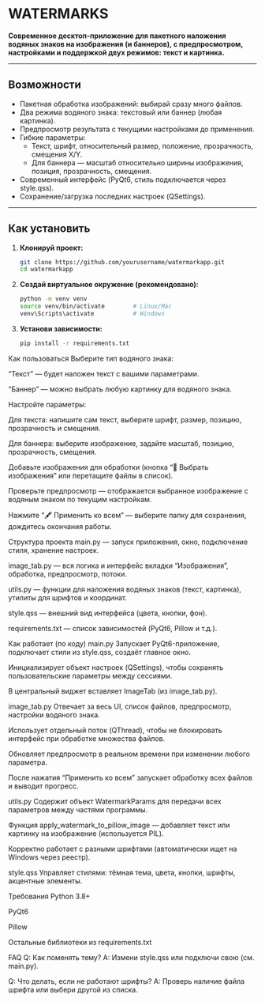 # WATERMARKS

**Современное десктоп-приложение для пакетного наложения водяных знаков на изображения (и баннеров), с предпросмотром, настройками и поддержкой двух режимов: текст и картинка.**

---

## Возможности

- Пакетная обработка изображений: выбирай сразу много файлов.
- Два режима водяного знака: текстовый или баннер (любая картинка).
- Предпросмотр результата с текущими настройками до применения.
- Гибкие параметры:
  - Текст, шрифт, относительный размер, положение, прозрачность, смещения X/Y.
  - Для баннера — масштаб относительно ширины изображения, позиция, прозрачность, смещения.
- Современный интерфейс (PyQt6, стиль подключается через style.qss).
- Сохранение/загрузка последних настроек (QSettings).

---

## Как установить

1. **Клонируй проект:**
    ```sh
    git clone https://github.com/yourusername/watermarkapp.git
    cd watermarkapp
    ```
2. **Создай виртуальное окружение (рекомендовано):**
    ```sh
    python -m venv venv
    source venv/bin/activate        # Linux/Mac
    venv\Scripts\activate           # Windows
    ```
3. **Установи зависимости:**
    ```sh
    pip install -r requirements.txt
    ```


Как пользоваться
Выберите тип водяного знака:

“Текст” — будет наложен текст с вашими параметрами.

“Баннер” — можно выбрать любую картинку для водяного знака.

Настройте параметры:

Для текста: напишите сам текст, выберите шрифт, размер, позицию, прозрачность и смещения.

Для баннера: выберите изображение, задайте масштаб, позицию, прозрачность, смещения.

Добавьте изображения для обработки (кнопка “📁 Выбрать изображения” или перетащите файлы в список).

Проверьте предпросмотр — отображается выбранное изображение с водяным знаком по текущим настройкам.

Нажмите “🖋️ Применить ко всем” — выберите папку для сохранения, дождитесь окончания работы.

Структура проекта
main.py — запуск приложения, окно, подключение стиля, хранение настроек.

image_tab.py — вся логика и интерфейс вкладки “Изображения”, обработка, предпросмотр, потоки.

utils.py — функции для наложения водяных знаков (текст, картинка), утилиты для шрифтов и координат.

style.qss — внешний вид интерфейса (цвета, кнопки, фон).

requirements.txt — список зависимостей (PyQt6, Pillow и т.д.).

Как работает (по коду)
main.py
Запускает PyQt6-приложение, подключает стили из style.qss, создаёт главное окно.

Инициализирует объект настроек (QSettings), чтобы сохранять пользовательские параметры между сессиями.

В центральный виджет вставляет ImageTab (из image_tab.py).

image_tab.py
Отвечает за весь UI, список файлов, предпросмотр, настройки водяного знака.

Использует отдельный поток (QThread), чтобы не блокировать интерфейс при обработке множества файлов.

Обновляет предпросмотр в реальном времени при изменении любого параметра.

После нажатия “Применить ко всем” запускает обработку всех файлов и выводит прогресс.

utils.py
Содержит объект WatermarkParams для передачи всех параметров между частями программы.

Функция apply_watermark_to_pillow_image — добавляет текст или картинку на изображение (используется PIL).

Корректно работает с разными шрифтами (автоматически ищет на Windows через реестр).

style.qss
Управляет стилями: тёмная тема, цвета, кнопки, шрифты, акцентные элементы.

Требования
Python 3.8+

PyQt6

Pillow

Остальные библиотеки из requirements.txt


FAQ
Q: Как поменять тему?
A: Измени style.qss или подключи свою (см. main.py).

Q: Что делать, если не работают шрифты?
A: Проверь наличие файла шрифта или выбери другой из списка.
